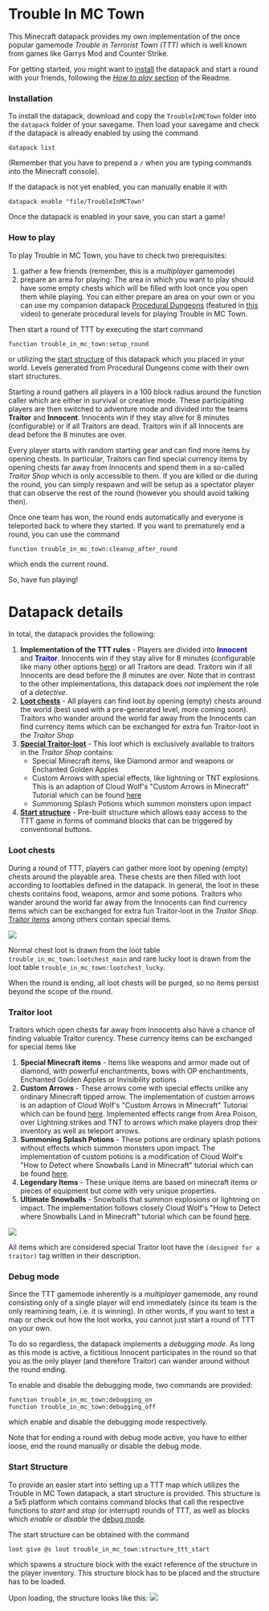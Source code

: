 # Trouble In MC Town

This Minecraft datapack provides my own implementation of the once popular gamemode *Trouble in Terrorist Town (TTT)* which is well known from games like Garrys Mod and Counter Strike.


For getting started, you might want to [install](https://github.com/janattig/Trouble-In-MC-Town#installation) the datapack and start a round with your friends, following the [*How to play* section](#how-to-play) of the Readme.





### Installation

To install the datapack, download and copy the `TroubleInMCTown` folder into the `datapack` folder of your savegame. Then load your savegame and check if the datapack is already enabled by using the command
```mcfunction
datapack list
```
(Remember that you have to prepend a `/` when you are typing commands into the Minecraft console).

If the datapack is not yet enabled, you can manually enable it with
```mcfunction
datapack enable "file/TroubleInMCTown"
```
Once the datapack is enabled in your save, you can start a game!





### How to play

To play Trouble in MC Town, you have to check two prerequisites:
  1. gather a few friends (remember, this is a *multiplayer* gamemode)
  2. prepare an area for playing: The area in which you want to play should have some empty chests which will be filled with loot once you open them while playing. You can either prepare an area on your own or you can use my companion datapack [Procedural Dungeons](https://github.com/janattig/Procedural-Dungeons) (featured in [this](https://www.youtube.com/watch?v=Q7MZA2epbMU) video) to generate procedural levels for playing Trouble in MC Town.

Then start a round of TTT by executing the start command
```mcfunction
function trouble_in_mc_town:setup_round
```
or utilizing the [start structure](#start-structure) of this datapack which you placed in your world. Levels generated from Procedural Dungeons come with their own start structures.

Starting a round gathers all players in a 100 block radius around the function caller which are either in survival or creative mode. These participating players are then switched to adventure mode and divided into the teams **Traitor** and **Innocent**. Innocents win if they stay alive for 8 minutes (configurable) or if all Traitors are dead. Traitors win if all Innocents are dead before the 8 minutes are over.

Every player starts with random starting gear and can find more items by opening chests. In particular, Traitors can find special currency items by opening chests far away from Innocents and spend them in a so-called *Traitor Shop* which is only accessible to them. If you are killed or die during the round, you can simply respawn and will be setup as a spectator player that can observe the rest of the round (however you should avoid talking then).

Once one team has won, the round ends automatically and everyone is teleported back to where they started. If you want to prematurely end a round, you can use the command
```mcfunction
function trouble_in_mc_town:cleanup_after_round
```
which ends the current round.

So, have fun playing!







# Datapack details

In total, the datapack provides the following:
1. **Implementation of the TTT rules** - Players are divided into <span style="color:blue">**Innocent**</span> and <span style="color:blue">**Traitor**</span>. Innocents win if they stay alive for 8 minutes (configurable like many other options [here](TroubleInMCTown/data/trouble_in_mc_town/functions/installation/configure.mcfunction)) or all Traitors are dead. Traitors win if all Innocents are dead before the 8 minutes are over. Note that in contrast to the other implementations, this datapack does *not* implement the role of a *detective*.
2. [**Loot chests**](#loot-chests) - All players can find loot by opening (empty) chests around the world (best used with a pre-generated level, more coming soon). Traitors who wander around the world far away from the Innocents can find currency items which can be exchanged for extra fun Traitor-loot in the *Traitor Shop*
3. [**Special Traitor-loot**](#traitor-loot) - This loot which is exclusively available to traitors in the *Traitor Shop* contains:
    * Special Minecraft items, like Diamond armor and weapons or Enchanted Golden Apples
    * Custom Arrows with special effects, like lightning or TNT explosions. This is an adaption of Cloud Wolf's "Custom Arrows in Minecraft" Tutorial which can be found [here](https://www.youtube.com/watch?v=14mBKL53Fy0)
    * Summoning Splash Potions which summon monsters upon impact
4. [**Start structure**](#start-structure) - Pre-built structure which allows easy access to the TTT game in forms of command blocks that can be triggered by conventional buttons.




### Loot chests

During a round of TTT, players can gather more loot by opening (empty) chests around the playable area. These chests are then filled with loot according to loottables defined in the datapack. In general, the loot in these chests contains food, weapons, armor and some potions. Traitors who wander around the world far away from the Innocents can find currency items which can be exchanged for extra fun Traitor-loot in the *Traitor Shop*. [Traitor items](#traitor-loot) among others contain special items.

![](images/loot_chests.png)

Normal chest loot is drawn from the loot table `trouble_in_mc_town:lootchest_main` and rare lucky loot is drawn from the loot table `trouble_in_mc_town:lootchest_lucky`.

When the round is ending, all loot chests will be purged, so no items persist beyond the scope of the round.



### Traitor loot

Traitors which open chests far away from Innocents also have a chance of finding valuable Traitor curency. These currency items can be exchanged for special items like
1. **Special Minecraft items** - Items like weapons and armor made out of diamond, with powerful enchantments, bows with OP enchantments, Enchanted Golden Apples or Invisibility potions
2. **Custom Arrows** - These arrows come with special effects unlike any ordinary Minecraft tipped arrow. The implementation of custom arrows is an adaption of Cloud Wolf's "Custom Arrows in Minecraft" Tutorial which can be found [here](https://www.youtube.com/watch?v=14mBKL53Fy0). Implemented effects range from Area Poison, over Lightning strikes and TNT to arrows which make players drop their inventory as well as teleport arrows.
3. **Summoning Splash Potions** - These potions are ordinary splash potions without effects which summon monsters upon impact. The implementation of custom potions is a modification of Cloud Wolf's "How to Detect where Snowballs Land in Minecraft" tutorial which can be found [here](https://www.youtube.com/watch?v=yM7aQKAbFmY).
4. **Legendary Items** - These unique items are based on minecraft items or pieces of equipment but come with very unique properties. 
5. **Ultimate Snowballs** - Snowballs that summon explosions or lightning on impact. The implementation follows closely Cloud Wolf's "How to Detect where Snowballs Land in Minecraft" tutorial which can be found [here](https://www.youtube.com/watch?v=yM7aQKAbFmY).

![](images/traitor_loot.png)

All items which are considered special Traitor loot have the `(designed for a traitor)` tag written in their description.


### Debug mode

Since the TTT gamemode inherently is a *multiplayer* gamemode, any round consisting only of a single player will end immediately (since its team is the only reamining team, i.e. it is winning). In other words, if you want to test a map or check out how the loot works, you cannot just start a round of TTT on your own.

To do so regardless, the datapack implements a *debugging mode*. As long as this mode is active, a fictitious Innocent participates in the round so that you as the only player (and therefore Traitor) can wander around without the round ending.

To enable and disable the debugging mode, two commands are provided:
```mcfunction
function trouble_in_mc_town:debugging_on
function trouble_in_mc_town:debugging_off
```
which enable and disable the debugging mode respectively.

Note that for ending a round with debug mode active, you have to either loose, end the round manually or disable the debug mode.




### Start Structure

To provide an easier start into setting up a TTT map which utilizes the Trouble in MC Town datapack, a start structure is provided. This structure is a 5x5 platform which contains command blocks that call the respective functions to *start* and *stop* (or interrupt) rounds of TTT, as well as blocks which *enable* or *disable* the [debug mode](#debug-mode).

The start structure can be obtained with the command
```mcfunction
loot give @s loot trouble_in_mc_town:structure_ttt_start
```
which spawns a structure block with the exact reference of the structure in the player inventory. This structure block has to be placed and the structure has to be loaded.

Upon loading, the structure looks like this:
![](images/start_structure.png)
